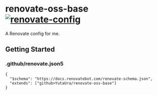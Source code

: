 # renovate-oss-base [![renovate-config](https://github.com/YutaUra/renovate-oss-base/actions/workflows/renovate-config.yaml/badge.svg)](https://github.com/YutaUra/renovate-oss-base/actions/workflows/renovate-config.yaml)

A Renovate config for me.

## Getting Started

### .github/renovate.json5

```json5
{
  "$schema": "https://docs.renovatebot.com/renovate-schema.json",
  "extends": ["github>YutaUra/renovate-oss-base"]
}
```
